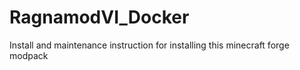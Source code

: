 # RagnamodVI_Docker
Install and maintenance instruction for installing this minecraft forge modpack
